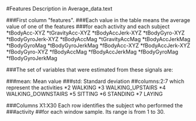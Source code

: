 #Features Description in Average_data.text

###First column "features".
###Each value in the table means the average value of one of the features ###for each activity and each subject
*tBodyAcc-XYZ
*tGravityAcc-XYZ
*tBodyAccJerk-XYZ
*tBodyGyro-XYZ
*tBodyGyroJerk-XYZ
*tBodyAccMag
*tGravityAccMag
*tBodyAccJerkMag
*tBodyGyroMag
*tBodyGyroJerkMag
*fBodyAcc-XYZ
*fBodyAccJerk-XYZ
*fBodyGyro-XYZ
*fBodyAccMag
*fBodyAccJerkMag
*fBodyGyroMag
*fBodyGyroJerkMag

###The set of variables that were estimated from these signals are: 

###mean: Mean value
###std: Standard deviation
##columns:2:7 which represent the activities
*2 WALKING
*3 WALKING_UPSTAIRS
*4 WALKING_DOWNSTAIRS
*5 SITTING
*6 STANDING
*7 LAYING

###Columns X1:X30 Each row identifies the subject who performed the ###activity ##for each window sample. Its range is from 1 to 30.
